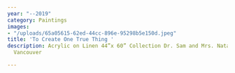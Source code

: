 ```yaml
---
year: "--2019"
category: Paintings
images:
- "/uploads/65a05615-62ed-44cc-896e-95298b5e150d.jpeg"
title: 'To Create One True Thing '
description: Acrylic on Linen 44”x 60” Collection Dr. Sam and Mrs. Natalie Wiseman,
  Vancouver

---
```


